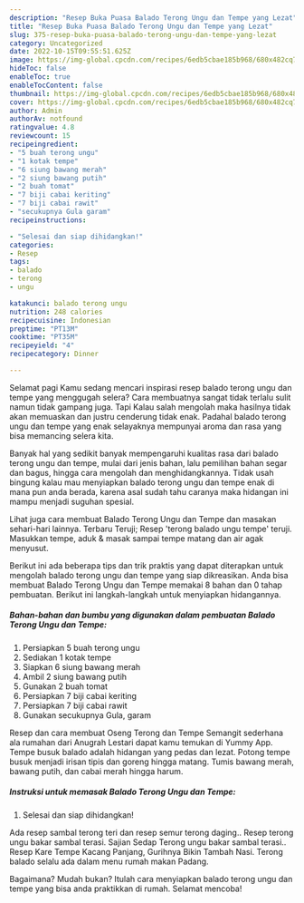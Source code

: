 ```yaml
---
description: "Resep Buka Puasa Balado Terong Ungu dan Tempe yang Lezat"
title: "Resep Buka Puasa Balado Terong Ungu dan Tempe yang Lezat"
slug: 375-resep-buka-puasa-balado-terong-ungu-dan-tempe-yang-lezat
category: Uncategorized
date: 2022-10-15T09:55:51.625Z
image: https://img-global.cpcdn.com/recipes/6edb5cbae185b968/680x482cq70/balado-terong-ungu-dan-tempe-foto-resep-utama.jpg
hideToc: false
enableToc: true
enableTocContent: false
thumbnail: https://img-global.cpcdn.com/recipes/6edb5cbae185b968/680x482cq70/balado-terong-ungu-dan-tempe-foto-resep-utama.jpg
cover: https://img-global.cpcdn.com/recipes/6edb5cbae185b968/680x482cq70/balado-terong-ungu-dan-tempe-foto-resep-utama.jpg
author: Admin
authorAv: notfound
ratingvalue: 4.8
reviewcount: 15
recipeingredient:
- "5 buah terong ungu"
- "1 kotak tempe"
- "6 siung bawang merah"
- "2 siung bawang putih"
- "2 buah tomat"
- "7 biji cabai keriting"
- "7 biji cabai rawit"
- "secukupnya Gula garam"
recipeinstructions:

- "Selesai dan siap dihidangkan!"
categories:
- Resep
tags:
- balado
- terong
- ungu

katakunci: balado terong ungu 
nutrition: 248 calories
recipecuisine: Indonesian
preptime: "PT13M"
cooktime: "PT35M"
recipeyield: "4"
recipecategory: Dinner

---
```



Selamat pagi Kamu sedang mencari inspirasi resep balado terong ungu dan tempe yang menggugah selera? Cara membuatnya sangat tidak terlalu sulit namun tidak gampang juga. Tapi Kalau salah mengolah maka hasilnya tidak akan memuaskan dan justru cenderung tidak enak. Padahal balado terong ungu dan tempe yang enak selayaknya mempunyai aroma dan rasa yang bisa memancing selera kita.


Banyak hal yang sedikit banyak mempengaruhi kualitas rasa dari balado terong ungu dan tempe, mulai dari jenis bahan, lalu pemilihan bahan segar dan bagus, hingga cara mengolah dan menghidangkannya. Tidak usah bingung kalau mau menyiapkan balado terong ungu dan tempe enak di mana pun anda berada, karena asal sudah tahu caranya maka hidangan ini mampu menjadi suguhan spesial.

Lihat juga cara membuat Balado Terong Ungu dan Tempe dan masakan sehari-hari lainnya. Terbaru Teruji; Resep &#39;terong balado ungu tempe&#39; teruji. Masukkan tempe, aduk &amp; masak sampai tempe matang dan air agak menyusut.


Berikut ini ada beberapa tips dan trik praktis yang dapat diterapkan untuk mengolah balado terong ungu dan tempe yang siap dikreasikan. Anda bisa membuat Balado Terong Ungu dan Tempe memakai 8 bahan dan 0 tahap pembuatan. Berikut ini langkah-langkah untuk menyiapkan hidangannya.

<!--inarticleads1-->

##### Bahan-bahan dan bumbu yang digunakan dalam pembuatan Balado Terong Ungu dan Tempe:

1. Persiapkan 5 buah terong ungu
1. Sediakan 1 kotak tempe
1. Siapkan 6 siung bawang merah
1. Ambil 2 siung bawang putih
1. Gunakan 2 buah tomat
1. Persiapkan 7 biji cabai keriting
1. Persiapkan 7 biji cabai rawit
1. Gunakan secukupnya Gula, garam


Resep dan cara membuat Oseng Terong dan Tempe Semangit sederhana ala rumahan dari Anugrah Lestari dapat kamu temukan di Yummy App. Tempe busuk balado adalah hidangan yang pedas dan lezat. Potong tempe busuk menjadi irisan tipis dan goreng hingga matang. Tumis bawang merah, bawang putih, dan cabai merah hingga harum. 

<!--inarticleads2-->

##### Instruksi untuk memasak Balado Terong Ungu dan Tempe:


1. Selesai dan siap dihidangkan!

Ada resep sambal terong teri dan resep semur terong daging.. Resep terong ungu bakar sambal terasi. Sajian Sedap Terong ungu bakar sambal terasi.. Resep Kare Tempe Kacang Panjang, Gurihnya Bikin Tambah Nasi. Terong balado selalu ada dalam menu rumah makan Padang. 

Bagaimana? Mudah bukan? Itulah cara menyiapkan balado terong ungu dan tempe yang bisa anda praktikkan di rumah. Selamat mencoba!
